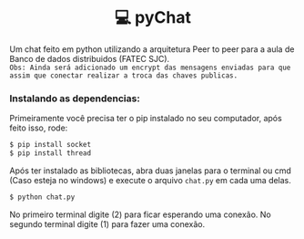 <h1 align='center'>💻 pyChat</h1>

Um chat feito em python utilizando a arquitetura Peer to peer para a aula de Banco de dados distribuidos (FATEC SJC).<br />
`Obs: Ainda será adicionado um encrypt das mensagens enviadas para que assim que conectar realizar a troca das chaves publicas.`

### Instalando as dependencias:
Primeiramente você precisa ter o pip instalado no seu computador, após feito isso, rode:

```bash
$ pip install socket
$ pip install thread
```

Após ter instalado as bibliotecas, abra duas janelas para o terminal ou cmd (Caso esteja no windows) e execute o arquivo `chat.py` em cada uma delas.

```bash
$ python chat.py
```

No primeiro terminal digite (2) para ficar esperando uma conexão. No segundo terminal digite (1) para fazer uma conexão.
